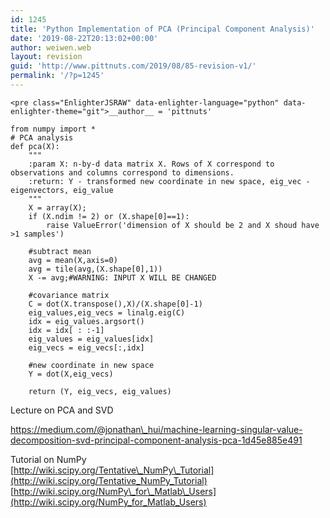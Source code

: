 ```yaml
---
id: 1245
title: 'Python Implementation of PCA (Principal Component Analysis)'
date: '2019-08-22T20:13:02+00:00'
author: weiwen.web
layout: revision
guid: 'http://www.pittnuts.com/2019/08/85-revision-v1/'
permalink: '/?p=1245'
---
```


```
<pre class="EnlighterJSRAW" data-enlighter-language="python" data-enlighter-theme="git">__author__ = 'pittnuts'

from numpy import *
# PCA analysis
def pca(X):
    """
    :param X: n-by-d data matrix X. Rows of X correspond to observations and columns correspond to dimensions.
    :return: Y - transformed new coordinate in new space, eig_vec - eigenvectors, eig_value
    """
    X = array(X);
    if (X.ndim != 2) or (X.shape[0]==1):
        raise ValueError('dimension of X should be 2 and X shoud have >1 samples')

    #subtract mean
    avg = mean(X,axis=0)
    avg = tile(avg,(X.shape[0],1))
    X -= avg;#WARNING: INPUT X WILL BE CHANGED

    #covariance matrix
    C = dot(X.transpose(),X)/(X.shape[0]-1)
    eig_values,eig_vecs = linalg.eig(C)
    idx = eig_values.argsort()
    idx = idx[ : :-1]
    eig_values = eig_values[idx]
    eig_vecs = eig_vecs[:,idx]

    #new coordinate in new space
    Y = dot(X,eig_vecs)
    
    return (Y, eig_vecs, eig_values)
```

Lecture on PCA and SVD

https://medium.com/@jonathan\_hui/machine-learning-singular-value-decomposition-svd-principal-component-analysis-pca-1d45e885e491

Tutorial on NumPy  
[http://wiki.scipy.org/Tentative\_NumPy\_Tutorial](http://wiki.scipy.org/Tentative_NumPy_Tutorial)  
[http://wiki.scipy.org/NumPy\_for\_Matlab\_Users](http://wiki.scipy.org/NumPy_for_Matlab_Users)